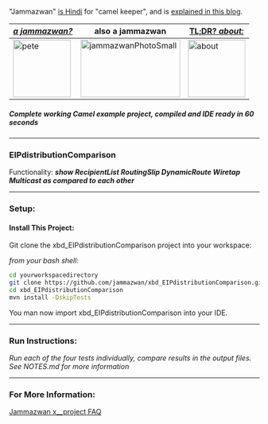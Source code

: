 "Jammazwan" [is Hindi](href="https://books.google.com/books?id=_kWROaer5UsC&amp;pg=PA1138&amp;lpg=PA1138&amp;dq=jammazwan+camel+keeper+hindi&amp;source=bl&amp;ots=7FaF5BXK_F&amp;sig=Cg-U5ORP3dHrFycaCFvo34GdpZ0&amp;hl=en&amp;sa=X&amp;ved=0ahUKEwj8v4OV3YbNAhVjpIMKHSYUB_oQ6AEIHDAA#v=onepage&amp;q=jammazwan%20camel%20keeper%20hindi&amp;f=false) for "camel keeper", and is [explained in this blog](https://betterologist.net/2016/05/jammazwan-projects-for-learning-apache-camel/).

|[**_a jammazwan?_**](https://betterologist.net/2016/06/jammazwan-for-hire/)|also a jammazwan|[TL;DR? _about:_](https://youtu.be/vea51DzmXyA)|
| --- | --- | --- |
|<img class="style-svg" src="https://betterologist.net/wp-content/uploads/2016/05/pete-300x297.jpg" alt="pete" width="116" height="115" />|<img class="style-svg" src="https://betterologist.net/wp-content/uploads/2016/05/jammazwanPhotoSmall.png" alt="jammazwanPhotoSmall" width="200" height="116" />|[<img class="style-svg" src="https://betterologist.net/wp-content/uploads/2016/05/jamzVid1.png" alt="about" width="115" height="115" />](https://youtu.be/vea51DzmXyA)|
##### Complete working Camel example project, compiled and IDE ready in 60 seconds
---

### EIPdistributionComparison 

Functionality: **_show RecipientList RoutingSlip DynamicRoute Wiretap Multicast as compared to each other_**

---

### Setup: 

#### Install This Project:

Git clone the xbd_EIPdistributionComparison project into your workspace:

_from your bash shell:_

```bash
cd yourworkspacedirectory
git clone https://github.com/jammazwan/xbd_EIPdistributionComparison.git
cd xbd_EIPdistributionComparison
mvn install -DskipTests

```

You man now import xbd_EIPdistributionComparison into your IDE.


---

### Run Instructions:

_Run each of the four tests individually, compare results in the output files. See NOTES.md for more information_

---

### For More Information:

[Jammazwan x__project FAQ](https://betterologist.net/2016/06/jammazwan-faq/)